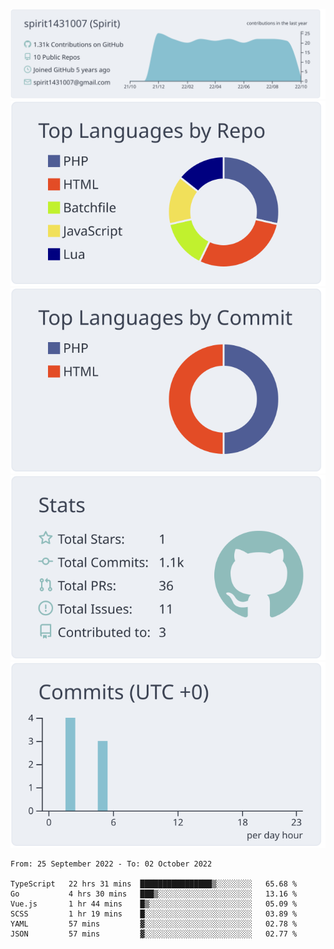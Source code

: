 [![](https://raw.githubusercontent.com/spirit1431007/spirit1431007/master/profile-summary-card-output/nord_bright/0-profile-details.svg)](https://git.io/spiritx)
[![](https://raw.githubusercontent.com/spirit1431007/spirit1431007/master/profile-summary-card-output/nord_bright/1-repos-per-language.svg)](https://git.io/spiritx) [![](https://raw.githubusercontent.com/spirit1431007/spirit1431007/master/profile-summary-card-output/nord_bright/2-most-commit-language.svg)](https://git.io/spiritx)
[![](https://raw.githubusercontent.com/spirit1431007/spirit1431007/master/profile-summary-card-output/nord_bright/3-stats.svg)](https://git.io/spiritx) [![](https://raw.githubusercontent.com/spirit1431007/spirit1431007/master/profile-summary-card-output/nord_bright/4-productive-time.svg)](https://git.io/spiritx)

<!--START_SECTION:waka-->

```text
From: 25 September 2022 - To: 02 October 2022

TypeScript   22 hrs 31 mins  ████████████████▒░░░░░░░░   65.68 %
Go           4 hrs 30 mins   ███▒░░░░░░░░░░░░░░░░░░░░░   13.16 %
Vue.js       1 hr 44 mins    █▒░░░░░░░░░░░░░░░░░░░░░░░   05.09 %
SCSS         1 hr 19 mins    █░░░░░░░░░░░░░░░░░░░░░░░░   03.89 %
YAML         57 mins         ▓░░░░░░░░░░░░░░░░░░░░░░░░   02.78 %
JSON         57 mins         ▓░░░░░░░░░░░░░░░░░░░░░░░░   02.77 %
```

<!--END_SECTION:waka-->

